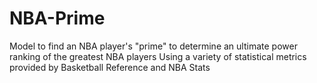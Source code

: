 # NBA-Prime
Model to find an NBA player's "prime" to determine an ultimate power ranking of the greatest NBA players
Using a variety of statistical metrics provided by Basketball Reference and NBA Stats
